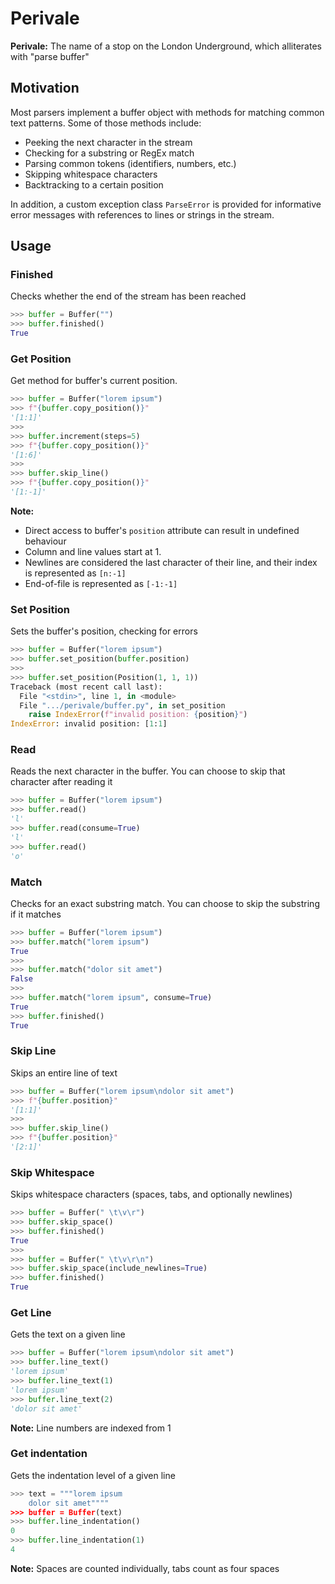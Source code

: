 # Perivale

**Perivale:** The name of a stop on the London Underground, which alliterates with "parse buffer"

## Motivation

Most parsers implement a buffer object with methods for matching common text patterns. Some of those methods include:

- Peeking the next character in the stream
- Checking for a substring or RegEx match
- Parsing common tokens (identifiers, numbers, etc.)
- Skipping whitespace characters
- Backtracking to a certain position

In addition, a custom exception class `ParseError` is provided for informative error messages with references to lines or strings in the stream.

## Usage

### Finished

Checks whether the end of the stream has been reached

```python
>>> buffer = Buffer("")
>>> buffer.finished()
True
```

### Get Position

Get method for buffer's current position. 

```python
>>> buffer = Buffer("lorem ipsum")
>>> f"{buffer.copy_position()}"
'[1:1]'
>>>
>>> buffer.increment(steps=5)
>>> f"{buffer.copy_position()}"
'[1:6]'
>>>
>>> buffer.skip_line()
>>> f"{buffer.copy_position()}"
'[1:-1]'
```

**Note:** 

- Direct access to buffer's `position` attribute can result in undefined behaviour
- Column and line values start at 1. 
- Newlines are considered the last character of their line, and their index is represented as `[n:-1]`
- End-of-file is represented as `[-1:-1]`

### Set Position

Sets the buffer's position, checking for errors 

```python
>>> buffer = Buffer("lorem ipsum")
>>> buffer.set_position(buffer.position)
>>>
>>> buffer.set_position(Position(1, 1, 1))
Traceback (most recent call last):
  File "<stdin>", line 1, in <module>
  File ".../perivale/buffer.py", in set_position
    raise IndexError(f"invalid position: {position}")
IndexError: invalid position: [1:1]
```

### Read

Reads the next character in the buffer. You can choose to skip that character after reading it

```python
>>> buffer = Buffer("lorem ipsum")
>>> buffer.read()
'l'
>>> buffer.read(consume=True)
'l'
>>> buffer.read()
'o'
```

### Match

Checks for an exact substring match. You can choose to skip the substring if it matches

```python
>>> buffer = Buffer("lorem ipsum")
>>> buffer.match("lorem ipsum")
True
>>>
>>> buffer.match("dolor sit amet")
False
>>>
>>> buffer.match("lorem ipsum", consume=True)
True
>>> buffer.finished()
True
```

### Skip Line

Skips an entire line of text

```python
>>> buffer = Buffer("lorem ipsum\ndolor sit amet")
>>> f"{buffer.position}"
'[1:1]'
>>>
>>> buffer.skip_line()
>>> f"{buffer.position}"
'[2:1]'
```

### Skip Whitespace

Skips whitespace characters (spaces, tabs, and optionally newlines)

```python
>>> buffer = Buffer(" \t\v\r")
>>> buffer.skip_space()
>>> buffer.finished()
True
>>>
>>> buffer = Buffer(" \t\v\r\n")
>>> buffer.skip_space(include_newlines=True)
>>> buffer.finished()
True
```

### Get Line

Gets the text on a given line

```python
>>> buffer = Buffer("lorem ipsum\ndolor sit amet")
>>> buffer.line_text()
'lorem ipsum'
>>> buffer.line_text(1)
'lorem ipsum'
>>> buffer.line_text(2)
'dolor sit amet'
```

**Note:** Line numbers are indexed from 1

### Get indentation

Gets the indentation level of a given line

```python
>>> text = """lorem ipsum
    dolor sit amet""""
>>> buffer = Buffer(text)
>>> buffer.line_indentation()
0
>>> buffer.line_indentation(1)
4
```

**Note:** Spaces are counted individually, tabs count as four spaces